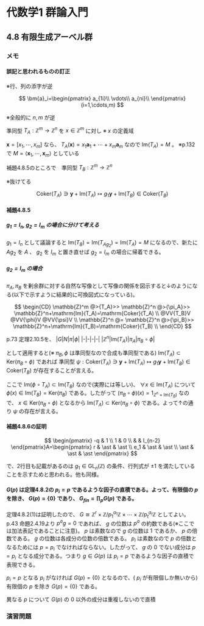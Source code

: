 # 代数学1 群論入門

## 4.8 有限生成アーベル群

### メモ

#### 誤記と思われるものの訂正

※行、列の添字が逆

$$
\bm{a}_i=\begin{pmatrix}
a_{1i}\\
\vdots\\
a_{ni}\\
\end{pmatrix} (i=1,\cdots,m)
$$

※全般的に $n,m$ が逆

準同型 $T_A:\mathbb{Z}^m\rightarrow\mathbb{Z}^n$ を $x\in\mathbb{Z}^m$ に対し ※ $x$ の定義域

$\bm{x}=\lbrack x_1,\cdots,x_m\rbrack$ なら、 $T_A(\bm{x})=x_1\bm{a}_1+\cdots+x_m\bm{a}_m$ なので $\mathrm{Im}(T_A)=M$ 。 ※p.132で $M=\langle\bm{x}_1,\cdots,\bm{x}_m\rangle$ としている

補題4.8.5のところで　準同型 $T_B:\mathbb{Z}^m\rightarrow\mathbb{Z}^n$

※抜けてる

$$
\mathrm{Coker}(T_A)\ni\bm{y}+\mathrm{Im}(T_A)\mapsto g_1\bm{y}+\mathrm{Im}(T_B)\in\mathrm{Coker}(T_B)
$$

#### 補題4.8.5

##### $g_1=I_n,g_2=I_m$ の場合に分けて考える

$g_1=I_n$ として議論すると $\mathrm{Im}(T_B)=\mathrm{Im}(T_{Ag_2})=\mathrm{Im}(T_A)=M$ になるので、新たに $A g_2$ を $A$ 、 $g_2$ を $I_m$ と置き直せば $g_2=I_m$ の場合に帰着できる。 

##### $g_2=I_m$ の場合

$\pi_A,\pi_B$ を剰余群に対する自然な写像として写像の関係を図示すると↓のようになる(以下で示すように結果的に可換図式になっている)。

$$
\begin{CD}
\mathbb{Z}^m @>{T_A}>> \mathbb{Z}^n @>{\pi_A}>> \mathbb{Z}^n+\mathrm{Im}(T_A)=\mathrm{Coker}(T_A) \\
@VV{T_B}V @VV{\phi}V @VV{\psi}V \\
\mathbb{Z}^n @= \mathbb{Z}^n @>{\pi_B}>> \mathbb{Z}^n+\mathrm{Im}(T_B)=\mathrm{Coker}(T_B) \\
\end{CD}
$$

p.73 定理2.10.5を、 
|$G$|$N$|$\pi$|$\phi$|
|-|-|-|-|
|$\mathbb{Z}^n$|$\mathrm{Im}(T_A)$|$\pi_A$|$\pi_B\circ\phi$|

として適用すると(※ $\pi_B,\phi$ は準同型なので合成も準同型である)
$\mathrm{Im}(T_A)\subset\mathrm{Ker}(\pi_B\circ\phi)$ であれば
準同型 $\psi:\mathrm{Coker}(T_A)\ni\bm{y}+\mathrm{Im}(T_A)\mapsto g_1\bm{y}+\mathrm{Im}(T_B)\in\mathrm{Coker}(T_B)$ が存在することが言える。

ここで $\mathrm{Im}(\phi\circ T_A)\subset\mathrm{Im}(T_B)$ なので(実際には等しい)、 $\forall x\in\mathrm{Im}(T_A)$ について $\phi(x)\in\mathrm{Im}(T_B)=\mathrm{Ker}(\pi_B)$ である。したがって $(\pi_B\circ\phi)(x)=1_{\mathbb{Z}^n+\mathrm{Im}(T_B)}$ なので、 $x\in\mathrm{Ker}(\pi_B\circ\phi)$ となるから $\mathrm{Im}(T_A)\subset\mathrm{Ker}(\pi_B\circ\phi)$ である。よって↑の通り $\psi$ の存在が言える。

#### 補題4.8.6の証明

$$
\begin{pmatrix}
-q & 1 \\
1 & 0 \\
 & & I_{n-2}
\end{pmatrix}A=\begin{pmatrix}
r & \ast & \ast \\
e_1 & \ast & \ast \\
\ast & \ast & \ast
\end{pmatrix}
$$

で、2行目も記載があるのは $g_1\in\mathrm{GL}_n(\mathbb{Z})$ の条件、行列式が $\pm1$ を満たしていることを示すためと思われる。他も同様。

#### $G(p)$ は定理4.8.2の $p_i=p$ であるような因子の直積である。よって、有限個の $p$ を除き、 $G(p)=\lbrace0\rbrace$ であり、 $G_{fin}=\prod_p G(p)$ である。

定理4.8.2(1)は証明したので、 $G\cong\mathbb{Z}^r\times\mathbb{Z}/p_1^{a_1}\mathbb{Z}\times\cdots\times\mathbb{Z}/p_t^{a_t}\mathbb{Z}$ としてよい。
p.43 命題2.4.19より $p^ag=0$ であれば、 $g$ の位数は $p^a$ の約数である(※ここでは加法表記であることに注意)。 $p$ は素数なので $g$ の位数は $1$ であるか、 $p$ の倍数である。 $g$ の位数は各成分の位数の倍数である。 $p_i$ は素数なので $p$ の倍数となるためには $p=p_i$ でなければならない。したがって、 $g$ の $0$ でない成分は $p=p_i$ となる成分である。つまり $g\in G(p)$ は $p_i=p$ であるような因子の直積で表現できる。

$p_i=p$ となる $p_i$ がなければ $G(p)=\lbrace0\rbrace$ となるので、( $p_i$ が有限個しか無いから)有限個の $p$ を除き $G(p)=\lbrace0\rbrace$ である。

異なる $p$ について $G(p)$ の $0$ 以外の成分は重複しないので直積

### 演習問題

